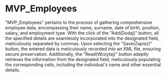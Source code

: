 # MVP_Employees

"MVP_Employees" pertains to the process of gathering comprehensive employee data, encompassing their name, surname, date of birth, position, salary, and employment type. 
With the click of the "Add(Dodaj)" button, all the specified details are seamlessly incorporated into the designated field, meticulously separated by commas. Upon selecting the "Save(Zapisz)" button, the entered data is meticulously recorded into an XML file, ensuring secure preservation.
Additionally, the "Read(Wczytaj)" button adeptly retrieves the information from the designated field, meticulously populating the corresponding cells, including the individual's name and other essential details.
